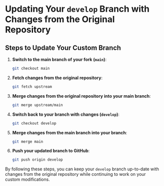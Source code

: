 # Updating Your `develop` Branch with Changes from the Original Repository

## Steps to Update Your Custom Branch

1. **Switch to the main branch of your fork (`main`)**:
   ```bash
   git checkout main
   ```

2. **Fetch changes from the original repository**:
   ```bash
   git fetch upstream
   ```

3. **Merge changes from the original repository into your main branch**:
   ```bash
   git merge upstream/main
   ```

4. **Switch back to your branch with changes (`develop`)**:
   ```bash
   git checkout develop
   ```

5. **Merge changes from the main branch into your branch**:
   ```bash
   git merge main
   ```

6. **Push your updated branch to GitHub**:
   ```bash
   git push origin develop
   ```

By following these steps, you can keep your `develop` branch up-to-date with changes from the original repository while continuing to work on your custom modifications.
